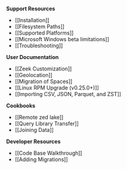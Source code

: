 **Support Resources**

- [[Installation]]
- [[Filesystem Paths]]
- [[Supported Platforms]]
- [[Microsoft Windows beta limitations]]
- [[Troubleshooting]]

**User Documentation**

- [[Zeek Customization]]
- [[Geolocation]]
- [[Migration of Spaces]]
- [[Linux RPM Upgrade (v0.25.0+)]]
- [[Importing CSV, JSON, Parquet, and ZST]]

**Cookbooks**

- [[Remote zed lake]]
- [[Query Library Transfer]]
- [[Joining Data]]

**Developer Resources**

- [[Code Base Walkthrough]]
- [[Adding Migrations]]
